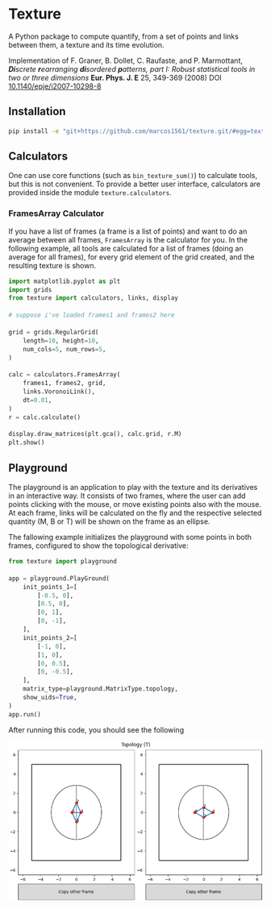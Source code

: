 # Texture
A Python package to compute quantify, from a set of points and links between them, a texture and its time evolution.

Implementation of F. Graner, B. Dollet, C. Raufaste, and P. Marmottant, ***Di**screte **r**earranging **di**sordered **p**atterns, part I: Robust statistical tools in two or three dimensions* **Eur. Phys. J. E** 25, 349-369 (2008) DOI [10.1140/epje/i2007-10298-8](https://doi.org/10.1140/epje/i2007-10298-8)

## Installation
```bash
pip install -e "git+https://github.com/marcos1561/texture.git/#egg=texture"
```

## Calculators
One can use core functions (such as `bin_texture_sum()`) to calculate tools, but this is not convenient. To provide
a better user interface, calculators are provided inside the module `texture.calculators`.

### FramesArray Calculator
If you have a list of frames (a frame is a list of points) and want to do an average between all frames, `FramesArray` is the
calculator for you. In the following example, all tools are calculated for a list of frames (doing an average for all frames), 
for every grid element of the grid created, and the resulting texture is shown. 
```python
import matplotlib.pyplot as plt
import grids
from texture import calculators, links, display

# suppose i've loaded frames1 and frames2 here

grid = grids.RegularGrid(
    length=10, height=10,
    num_cols=5, num_rows=5,
)

calc = calculators.FramesArray(
    frames1, frames2, grid, 
    links.VoronoiLink(),
    dt=0.01,
)
r = calc.calculate()

display.draw_matrices(plt.gca(), calc.grid, r.M)
plt.show()
```

## Playground
The playground is an application to play with the texture and its derivatives in an interactive way. It consists
of two frames, where the user can add points clicking with the mouse, or move existing points also with the mouse. At each frame,
links will be calculated on the fly and the respective selected quantity (M, B or T) will be shown on the frame as an ellipse.

The fallowing example initializes the playground with some points in both frames, configured to show the topological derivative:

```python
from texture import playground

app = playground.PlayGround(
    init_points_1=[
        [-0.5, 0],
        [0.5, 0],
        [0, 1],
        [0, -1],
    ],
    init_points_2=[
        [-1, 0],
        [1, 0],
        [0, 0.5],
        [0, -0.5],
    ],
    matrix_type=playground.MatrixType.topology,
    show_uids=True,
)
app.run()
```

After running this code, you should see the following

![Playground](docs/images/playground.png)
